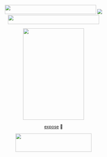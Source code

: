 <p align="center">  <img src=https://watermelon.crd.co/assets/images/gallery16/94e66d5a.gif? height=30 width=300> 
<dir="auto"> <img src="https://komarev.com/ghpvc/?username=clovxers&label=౨ৎ&color=704d38&style=plastic"> </dir> <img src=https://watermelon.crd.co/assets/images/gallery16/94e66d5a.gif? height=30 width=300> 

<p align="center"> <img src=https://file.garden/Zy7nsVKnFHAuCMhW/gifs/g86 height=300 width=200> </p>

<p align="center"> <a href="https://docs.google.com/document/d/1PZBPPCn5mdzmKCY0bvNtKniAR_rKWLjFJCnQf0ii8yg/edit?tab=t.0#heading=h.82xbbxe3ptzo">expose</a> 🦴 </p>

  
<p align="center" dir="auto"> <img src="https://spotify-github-profile.kittinanx.com/api/view?uid=31dnbrq33dernxlkwbvsoee7w6py&cover_image=true&theme=natemoo-re&show_offline=false&background_color=121212&interchange=false&bar_color=f4f2ec&bar_color_cover=false)](https://github.com/kittinan/spotify-github-profile)" height="60" width="250"></a>

